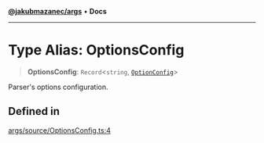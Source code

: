 [**@jakubmazanec/args**](../README.md) • **Docs**

---

# Type Alias: OptionsConfig

> **OptionsConfig**: `Record`\<`string`, [`OptionConfig`](OptionConfig.md)\>

Parser's options configuration.

## Defined in

[args/source/OptionsConfig.ts:4](https://github.com/jakubmazanec/tools/blob/3137813ef46c72d3c081751f960a2aa2c61ad567/packages/args/source/OptionsConfig.ts#L4)
